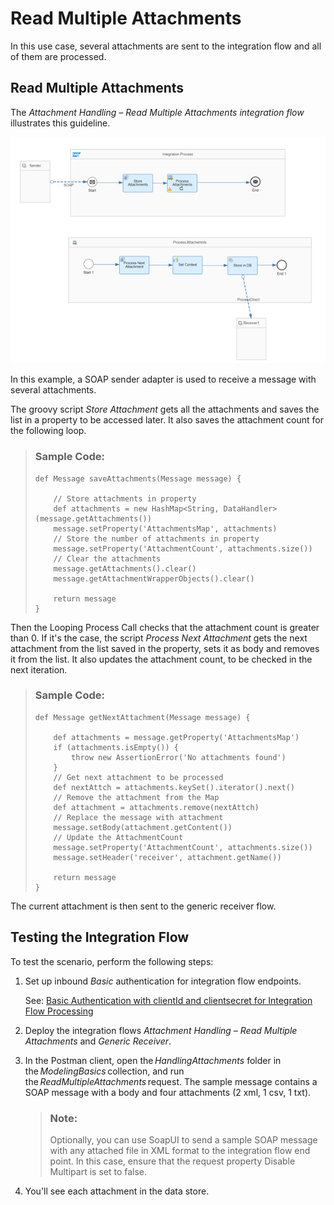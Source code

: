 <!-- loio4b2f07f59590414eb597f29959c06248 -->

# Read Multiple Attachments

In this use case, several attachments are sent to the integration flow and all of them are processed.



<a name="loio4b2f07f59590414eb597f29959c06248__section_lr4_hbv_t5b"/>

## Read Multiple Attachments

The *Attachment Handling – Read Multiple Attachments integration flow* illustrates this guideline.

![](images/2209_Design-Guidelines-read-multiple-attachments_png_b5a8359.png)

In this example, a SOAP sender adapter is used to receive a message with several attachments.

The groovy script *Store Attachment* gets all the attachments and saves the list in a property to be accessed later. It also saves the attachment count for the following loop.

> ### Sample Code:  
> ```
> def Message saveAttachments(Message message) {
> 
>     // Store attachments in property
>     def attachments = new HashMap<String, DataHandler>(message.getAttachments())
>     message.setProperty('AttachmentsMap', attachments)
>     // Store the number of attachments in property
>     message.setProperty('AttachmentCount', attachments.size())
>     // Clear the attachments
>     message.getAttachments().clear()
>     message.getAttachmentWrapperObjects().clear()
> 
>     return message
> }
> 
> ```

Then the Looping Process Call checks that the attachment count is greater than 0. If it's the case, the script *Process Next Attachment* gets the next attachment from the list saved in the property, sets it as body and removes it from the list. It also updates the attachment count, to be checked in the next iteration.

> ### Sample Code:  
> ```
> def Message getNextAttachment(Message message) {
> 
>     def attachments = message.getProperty('AttachmentsMap')
>     if (attachments.isEmpty()) {
>         throw new AssertionError('No attachments found')
>     }
>     // Get next attachment to be processed
>     def nextAttch = attachments.keySet().iterator().next()
>     // Remove the attachment from the Map
>     def attachment = attachments.remove(nextAttch)
>     // Replace the message with attachment
>     message.setBody(attachment.getContent())
>     // Update the AttachmentCount
>     message.setProperty('AttachmentCount', attachments.size())
>     message.setHeader('receiver', attachment.getName())
> 
>     return message
> }
> 
> ```

The current attachment is then sent to the generic receiver flow.



<a name="loio4b2f07f59590414eb597f29959c06248__section_wbj_gbv_t5b"/>

## Testing the Integration Flow

To test the scenario, perform the following steps:

1.  Set up inbound *Basic* authentication for integration flow endpoints.

    See: [Basic Authentication with clientId and clientsecret for Integration Flow Processing](../40-RemoteSystems/basic-authentication-with-clientid-and-clientsecret-for-integration-flow-processing-647eeb3.md)

2.  Deploy the integration flows *Attachment Handling – Read Multiple Attachments* and *Generic Receiver*.

3.  In the Postman client, open the *HandlingAttachments* folder in the *ModelingBasics* collection, and run the *ReadMultipleAttachments* request. The sample message contains a SOAP message with a body and four attachments \(2 xml, 1 csv, 1 txt\).

    > ### Note:  
    > Optionally, you can use SoapUI to send a sample SOAP message with any attached file in XML format to the integration flow end point. In this case, ensure that the request property Disable Multipart is set to false.

4.  You'll see each attachment in the data store.


